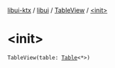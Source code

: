 [libui-ktx](../../index.md) / [libui](../index.md) / [TableView](index.md) / [&lt;init&gt;](./-init-.md)

# &lt;init&gt;

`TableView(table: `[`Table`](../-table/index.md)`<*>)`